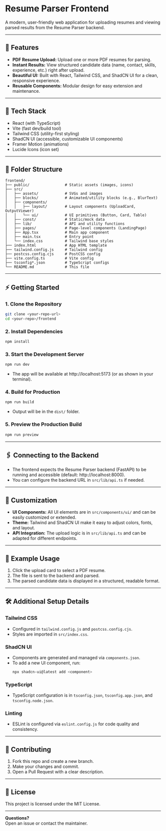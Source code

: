 # Resume Parser Frontend

A modern, user-friendly web application for uploading resumes and viewing parsed results from the Resume Parser backend.

---

## 🚀 Features

- **PDF Resume Upload:** Upload one or more PDF resumes for parsing.
- **Instant Results:** View structured candidate data (name, contact, skills, experience, etc.) right after upload.
- **Beautiful UI:** Built with React, Tailwind CSS, and ShadCN UI for a clean, responsive experience.
- **Reusable Components:** Modular design for easy extension and maintenance.

---

## 🧰 Tech Stack

- React (with TypeScript)
- Vite (fast dev/build tool)
- Tailwind CSS (utility-first styling)
- ShadCN UI (accessible, customizable UI components)
- Framer Motion (animations)
- Lucide Icons (icon set)

---

## 📁 Folder Structure

```
frontend/
├── public/                # Static assets (images, icons)
├── src/
│   ├── assets/            # SVGs and images
│   ├── blocks/            # Animated/utility blocks (e.g., BlurText)
│   ├── components/
│   │   ├── layout/        # Layout components (UploadCard, OutputViewer)
│   │   └── ui/            # UI primitives (Button, Card, Table)
│   ├── const/             # Static/mock data
│   ├── lib/               # API and utility functions
│   ├── pages/             # Page-level components (LandingPage)
│   ├── App.tsx            # Main app component
│   ├── main.tsx           # Entry point
│   └── index.css          # Tailwind base styles
├── index.html             # App HTML template
├── tailwind.config.js     # Tailwind config
├── postcss.config.cjs     # PostCSS config
├── vite.config.ts         # Vite config
├── tsconfig*.json         # TypeScript configs
└── README.md              # This file
```

---

## ⚡ Getting Started

### 1. Clone the Repository

```bash
git clone <your-repo-url>
cd <your-repo>/frontend
```

### 2. Install Dependencies

```bash
npm install
```

### 3. Start the Development Server

```bash
npm run dev
```

- The app will be available at http://localhost:5173 (or as shown in your terminal).

### 4. Build for Production

```bash
npm run build
```

- Output will be in the `dist/` folder.

### 5. Preview the Production Build

```bash
npm run preview
```

---

## 🖇️ Connecting to the Backend

- The frontend expects the Resume Parser backend (FastAPI) to be running and accessible (default: http://localhost:8000).
- You can configure the backend URL in `src/lib/api.ts` if needed.

---

## 🧩 Customization

- **UI Components:** All UI elements are in `src/components/ui/` and can be easily customized or extended.
- **Theme:** Tailwind and ShadCN UI make it easy to adjust colors, fonts, and layout.
- **API Integration:** The upload logic is in `src/lib/api.ts` and can be adapted for different endpoints.

---

## 📝 Example Usage

1. Click the upload card to select a PDF resume.
2. The file is sent to the backend and parsed.
3. The parsed candidate data is displayed in a structured, readable format.

---

## 🛠️ Additional Setup Details

### Tailwind CSS
- Configured in `tailwind.config.js` and `postcss.config.cjs`.
- Styles are imported in `src/index.css`.

### ShadCN UI
- Components are generated and managed via `components.json`.
- To add a new UI component, run:
  ```bash
  npx shadcn-ui@latest add <component>
  ```

### TypeScript
- TypeScript configuration is in `tsconfig.json`, `tsconfig.app.json`, and `tsconfig.node.json`.

### Linting
- ESLint is configured via `eslint.config.js` for code quality and consistency.

---

## 🤝 Contributing

1. Fork this repo and create a new branch.
2. Make your changes and commit.
3. Open a Pull Request with a clear description.

---

## 📄 License

This project is licensed under the MIT License.

---

**Questions?**  
Open an issue or contact the maintainer.
